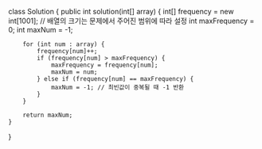 class Solution {
    public int solution(int[] array) {
        int[] frequency = new int[1001]; // 배열의 크기는 문제에서 주어진 범위에 따라 설정
        int maxFrequency = 0;
        int maxNum = -1;

        for (int num : array) {
            frequency[num]++;
            if (frequency[num] > maxFrequency) {
                maxFrequency = frequency[num];
                maxNum = num;
            } else if (frequency[num] == maxFrequency) {
                maxNum = -1; // 최빈값이 중복될 때 -1 반환
            }
        }

        return maxNum;
    }
}
